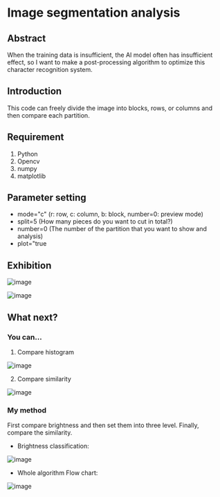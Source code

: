 # Image segmentation analysis

## Abstract
When the training data is insufficient, the AI model often has insufficient effect, so I want to make a post-processing algorithm to optimize this character recognition system.

## Introduction
This code can freely divide the image into blocks, rows, or columns and then compare each partition.

## Requirement
1. Python
2. Opencv
3. numpy
4. matplotlib

## Parameter setting
- mode="c" (r: row, c: column, b: block, number=0: preview mode)
- split=5  (How many pieces do you want to cut in total?)
- number=0 (The number of the partition that you want to show and analysis)
- plot="true

## Exhibition

![image](https://user-images.githubusercontent.com/56544982/143668338-29ed4278-5fd5-4b29-8f61-d69e12f92763.png)

![image](https://user-images.githubusercontent.com/56544982/143668344-a06bc8b5-4f39-45aa-b65a-8ed53243cd75.png)

## What next?

### You can...
1. Compare histogram

![image](https://user-images.githubusercontent.com/56544982/143668383-38367311-e909-4053-9e25-68c34882bed3.png)

2. Compare similarity

![image](https://user-images.githubusercontent.com/56544982/143668371-53b4895f-fa0d-4bf3-a19c-9d8490b02316.png)

### My method

First compare brightness and then set them into three level. Finally, compare the similarity.

- Brightness classification:

![image](https://user-images.githubusercontent.com/56544982/143669900-6143bda7-0cf1-4b2c-97eb-ad9626a0502c.png)


- Whole algorithm Flow chart:

![image](https://user-images.githubusercontent.com/56544982/143669871-87f53746-273f-4519-a118-4ad24cc5f23b.png)





